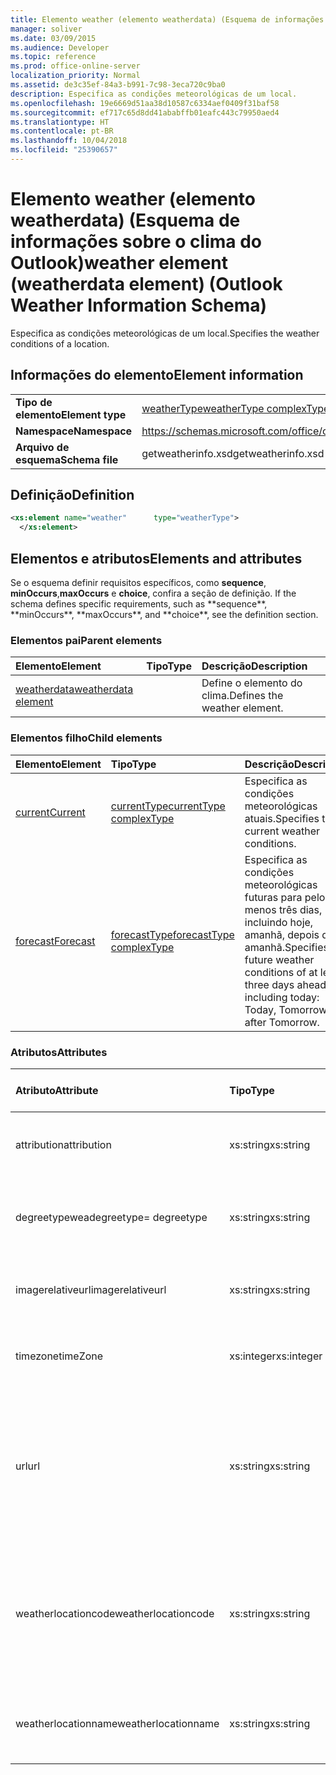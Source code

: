 ```yaml
---
title: Elemento weather (elemento weatherdata) (Esquema de informações sobre o clima do Outlook)
manager: soliver
ms.date: 03/09/2015
ms.audience: Developer
ms.topic: reference
ms.prod: office-online-server
localization_priority: Normal
ms.assetid: de3c35ef-84a3-b991-7c98-3eca720c9ba0
description: Especifica as condições meteorológicas de um local.
ms.openlocfilehash: 19e6669d51aa38d10587c6334aef0409f31baf58
ms.sourcegitcommit: ef717c65d8dd41ababffb01eafc443c79950aed4
ms.translationtype: HT
ms.contentlocale: pt-BR
ms.lasthandoff: 10/04/2018
ms.locfileid: "25390657"
---
```

# <a name="weather-element-weatherdata-element-outlook-weather-information-schema"></a><span data-ttu-id="cc2b9-103">Elemento weather (elemento weatherdata) (Esquema de informações sobre o clima do Outlook)</span><span class="sxs-lookup"><span data-stu-id="cc2b9-103">weather element (weatherdata element) (Outlook Weather Information Schema)</span></span>

<span data-ttu-id="cc2b9-104">Especifica as condições meteorológicas de um local.</span><span class="sxs-lookup"><span data-stu-id="cc2b9-104">Specifies the weather conditions of a location.</span></span>
  
## <a name="element-information"></a><span data-ttu-id="cc2b9-105">Informações do elemento</span><span class="sxs-lookup"><span data-stu-id="cc2b9-105">Element information</span></span>

|||
|:-----|:-----|
|<span data-ttu-id="cc2b9-106">**Tipo de elemento**</span><span class="sxs-lookup"><span data-stu-id="cc2b9-106">**Element type**</span></span> <br/> |[<span data-ttu-id="cc2b9-107">weatherType</span><span class="sxs-lookup"><span data-stu-id="cc2b9-107">weatherType complexType</span></span>](weathertype-complextype-outlook-weather-information-schema.md) <br/> |
|<span data-ttu-id="cc2b9-108">**Namespace**</span><span class="sxs-lookup"><span data-stu-id="cc2b9-108">**Namespace**</span></span> <br/> |https://schemas.microsoft.com/office/outlook/15/getweatherinfo.xsd  <br/> |
|<span data-ttu-id="cc2b9-109">**Arquivo de esquema**</span><span class="sxs-lookup"><span data-stu-id="cc2b9-109">**Schema file**</span></span> <br/> |<span data-ttu-id="cc2b9-110">getweatherinfo.xsd</span><span class="sxs-lookup"><span data-stu-id="cc2b9-110">getweatherinfo.xsd</span></span>  <br/> |
   
## <a name="definition"></a><span data-ttu-id="cc2b9-111">Definição</span><span class="sxs-lookup"><span data-stu-id="cc2b9-111">Definition</span></span>

```XML
<xs:element name="weather"      type="weatherType">
  </xs:element>  

```

## <a name="elements-and-attributes"></a><span data-ttu-id="cc2b9-112">Elementos e atributos</span><span class="sxs-lookup"><span data-stu-id="cc2b9-112">Elements and attributes</span></span>

<span data-ttu-id="cc2b9-113">Se o esquema definir requisitos específicos, como **sequence**, **minOccurs**,**maxOccurs** e **choice**, confira a seção de definição.</span><span class="sxs-lookup"><span data-stu-id="cc2b9-113">
    If the schema defines specific requirements, such as \*\*sequence\*\*, \*\*minOccurs**,
    \*\*maxOccurs\**, and
    \*\*choice\*\*, see the definition section.
</span></span> 
  
### <a name="parent-elements"></a><span data-ttu-id="cc2b9-114">Elementos pai</span><span class="sxs-lookup"><span data-stu-id="cc2b9-114">Parent elements</span></span>

|<span data-ttu-id="cc2b9-115">**Elemento**</span><span class="sxs-lookup"><span data-stu-id="cc2b9-115">**Element**</span></span>|<span data-ttu-id="cc2b9-116">**Tipo**</span><span class="sxs-lookup"><span data-stu-id="cc2b9-116">**Type**</span></span>|<span data-ttu-id="cc2b9-117">**Descrição**</span><span class="sxs-lookup"><span data-stu-id="cc2b9-117">**Description**</span></span>|
|:-----|:-----|:-----|
|[<span data-ttu-id="cc2b9-118">weatherdata</span><span class="sxs-lookup"><span data-stu-id="cc2b9-118">weatherdata element</span></span>](weatherdata-element-outlook-weather-information-schema.md) <br/> ||<span data-ttu-id="cc2b9-119">Define o elemento do clima.</span><span class="sxs-lookup"><span data-stu-id="cc2b9-119">Defines the weather element.</span></span>  <br/> |
   
### <a name="child-elements"></a><span data-ttu-id="cc2b9-120">Elementos filho</span><span class="sxs-lookup"><span data-stu-id="cc2b9-120">Child elements</span></span>

|<span data-ttu-id="cc2b9-121">**Elemento**</span><span class="sxs-lookup"><span data-stu-id="cc2b9-121">**Element**</span></span>|<span data-ttu-id="cc2b9-122">**Tipo**</span><span class="sxs-lookup"><span data-stu-id="cc2b9-122">**Type**</span></span>|<span data-ttu-id="cc2b9-123">**Descrição**</span><span class="sxs-lookup"><span data-stu-id="cc2b9-123">**Description**</span></span>|
|:-----|:-----|:-----|
|[<span data-ttu-id="cc2b9-124">current</span><span class="sxs-lookup"><span data-stu-id="cc2b9-124">Current</span></span>](current-element-weathertype-complextypeoutlook-weather-information-schema.md) <br/> |[<span data-ttu-id="cc2b9-125">currentType</span><span class="sxs-lookup"><span data-stu-id="cc2b9-125">currentType complexType</span></span>](currenttype-complextype-outlook-weather-information-schema.md) <br/> |<span data-ttu-id="cc2b9-126">Especifica as condições meteorológicas atuais.</span><span class="sxs-lookup"><span data-stu-id="cc2b9-126">Specifies the current weather conditions.</span></span>  <br/> |
|[<span data-ttu-id="cc2b9-127">forecast</span><span class="sxs-lookup"><span data-stu-id="cc2b9-127">Forecast</span></span>](forecast-element-weathertype-complextypeoutlook-weather-information-schema.md) <br/> |[<span data-ttu-id="cc2b9-128">forecastType</span><span class="sxs-lookup"><span data-stu-id="cc2b9-128">forecastType complexType</span></span>](forecasttype-complextype-outlook-weather-information-schema.md) <br/> |<span data-ttu-id="cc2b9-129">Especifica as condições meteorológicas futuras para pelo menos três dias, incluindo hoje, amanhã, depois de amanhã.</span><span class="sxs-lookup"><span data-stu-id="cc2b9-129">Specifies the future weather conditions of at least three days ahead including today: Today, Tomorrow, Day after Tomorrow.</span></span>  <br/> |
   
### <a name="attributes"></a><span data-ttu-id="cc2b9-130">Atributos</span><span class="sxs-lookup"><span data-stu-id="cc2b9-130">Attributes</span></span>

|<span data-ttu-id="cc2b9-131">**Atributo**</span><span class="sxs-lookup"><span data-stu-id="cc2b9-131">**Attribute**</span></span>|<span data-ttu-id="cc2b9-132">**Tipo**</span><span class="sxs-lookup"><span data-stu-id="cc2b9-132">**Type**</span></span>|<span data-ttu-id="cc2b9-133">**Obrigatório**</span><span class="sxs-lookup"><span data-stu-id="cc2b9-133">**Required**</span></span>|<span data-ttu-id="cc2b9-134">**Descrição**</span><span class="sxs-lookup"><span data-stu-id="cc2b9-134">**Description**</span></span>|<span data-ttu-id="cc2b9-135">**Valores possíveis**</span><span class="sxs-lookup"><span data-stu-id="cc2b9-135">**Possible values:**</span></span>|
|:-----|:-----|:-----|:-----|:-----|
|<span data-ttu-id="cc2b9-136">attribution</span><span class="sxs-lookup"><span data-stu-id="cc2b9-136">attribution</span></span>  <br/> |<span data-ttu-id="cc2b9-137">xs:string</span><span class="sxs-lookup"><span data-stu-id="cc2b9-137">xs:string</span></span>  <br/> |<span data-ttu-id="cc2b9-138">obrigatório</span><span class="sxs-lookup"><span data-stu-id="cc2b9-138">required</span></span>  <br/> |<span data-ttu-id="cc2b9-139">Especifica a origem das informações meteorológicas.</span><span class="sxs-lookup"><span data-stu-id="cc2b9-139">Specifies the source of the weather information.</span></span>  <br/> |<span data-ttu-id="cc2b9-140">Um valor do tipo xs:string</span><span class="sxs-lookup"><span data-stu-id="cc2b9-140">A value of the type xs:string</span></span>  <br/> |
|<span data-ttu-id="cc2b9-141">degreetype</span><span class="sxs-lookup"><span data-stu-id="cc2b9-141">weadegreetype= degreetype</span></span>  <br/> |<span data-ttu-id="cc2b9-142">xs:string</span><span class="sxs-lookup"><span data-stu-id="cc2b9-142">xs:string</span></span>  <br/> |<span data-ttu-id="cc2b9-143">obrigatório</span><span class="sxs-lookup"><span data-stu-id="cc2b9-143">required</span></span>  <br/> |<span data-ttu-id="cc2b9-144">Especifica a unidade de temperatura local, como Celsius.</span><span class="sxs-lookup"><span data-stu-id="cc2b9-144">Specifies the unit for the temperature of the location for example, Celsius.</span></span>  <br/> |<span data-ttu-id="cc2b9-145">C, F</span><span class="sxs-lookup"><span data-stu-id="cc2b9-145">C, F</span></span>  <br/> |
|<span data-ttu-id="cc2b9-146">imagerelativeurl</span><span class="sxs-lookup"><span data-stu-id="cc2b9-146">imagerelativeurl</span></span>  <br/> |<span data-ttu-id="cc2b9-147">xs:string</span><span class="sxs-lookup"><span data-stu-id="cc2b9-147">xs:string</span></span>  <br/> |<span data-ttu-id="cc2b9-148">obrigatório</span><span class="sxs-lookup"><span data-stu-id="cc2b9-148">required</span></span>  <br/> |<span data-ttu-id="cc2b9-149">Especifica a URL da imagem para o local.</span><span class="sxs-lookup"><span data-stu-id="cc2b9-149">Specifies the URL of the home page for the dictionary.</span></span>  <br/> |<span data-ttu-id="cc2b9-150">Um valor do tipo xs:string</span><span class="sxs-lookup"><span data-stu-id="cc2b9-150">A value of the type xs:string</span></span>  <br/> |
|<span data-ttu-id="cc2b9-151">timezone</span><span class="sxs-lookup"><span data-stu-id="cc2b9-151">timeZone</span></span>  <br/> |<span data-ttu-id="cc2b9-152">xs:integer</span><span class="sxs-lookup"><span data-stu-id="cc2b9-152">xs:integer</span></span>  <br/> |<span data-ttu-id="cc2b9-153">obrigatório</span><span class="sxs-lookup"><span data-stu-id="cc2b9-153">required</span></span>  <br/> |<span data-ttu-id="cc2b9-154">Especifica o deslocamento GMT.</span><span class="sxs-lookup"><span data-stu-id="cc2b9-154">Specifies the GMT offset.</span></span>  <br/> |<span data-ttu-id="cc2b9-155">Um valor entre -11 e 12, inclusive</span><span class="sxs-lookup"><span data-stu-id="cc2b9-155">A value between -11 and 12 inclusive</span></span>  <br/> |
|<span data-ttu-id="cc2b9-156">url</span><span class="sxs-lookup"><span data-stu-id="cc2b9-156">url</span></span>  <br/> |<span data-ttu-id="cc2b9-157">xs:string</span><span class="sxs-lookup"><span data-stu-id="cc2b9-157">xs:string</span></span>  <br/> |<span data-ttu-id="cc2b9-158">obrigatório</span><span class="sxs-lookup"><span data-stu-id="cc2b9-158">required</span></span>  <br/> |<span data-ttu-id="cc2b9-159">Especifica a URL para a página da Web do serviço meteorológico que contém informações sobre o clima para o local especificado.</span><span class="sxs-lookup"><span data-stu-id="cc2b9-159">Specifies the URL for the web page of the weather service that contains weather information for the specified location.</span></span>  <br/> |<span data-ttu-id="cc2b9-160">Um valor do tipo xs:string</span><span class="sxs-lookup"><span data-stu-id="cc2b9-160">A value of the type xs:string</span></span>  <br/> |
|<span data-ttu-id="cc2b9-161">weatherlocationcode</span><span class="sxs-lookup"><span data-stu-id="cc2b9-161">weatherlocationcode</span></span>  <br/> |<span data-ttu-id="cc2b9-162">xs:string</span><span class="sxs-lookup"><span data-stu-id="cc2b9-162">xs:string</span></span>  <br/> |<span data-ttu-id="cc2b9-163">obrigatório</span><span class="sxs-lookup"><span data-stu-id="cc2b9-163">required</span></span>  <br/> |<span data-ttu-id="cc2b9-164">Especifica o código associado ao local usado para distinguir vários locais que tenham o mesmo nome.</span><span class="sxs-lookup"><span data-stu-id="cc2b9-164">Specifies the code that is associated with the location used to distinguish multiple location that have the same name.</span></span>  <br/> |<span data-ttu-id="cc2b9-165">Um valor do tipo xs:string</span><span class="sxs-lookup"><span data-stu-id="cc2b9-165">A value of the type xs:string</span></span>  <br/> |
|<span data-ttu-id="cc2b9-166">weatherlocationname</span><span class="sxs-lookup"><span data-stu-id="cc2b9-166">weatherlocationname</span></span>  <br/> |<span data-ttu-id="cc2b9-167">xs:string</span><span class="sxs-lookup"><span data-stu-id="cc2b9-167">xs:string</span></span>  <br/> |<span data-ttu-id="cc2b9-168">obrigatório</span><span class="sxs-lookup"><span data-stu-id="cc2b9-168">required</span></span>  <br/> |<span data-ttu-id="cc2b9-169">Especifica o nome do local exibido no controle suspenso.</span><span class="sxs-lookup"><span data-stu-id="cc2b9-169">Specifies the name of the location that appears in the drop-down control.</span></span>  <br/> |<span data-ttu-id="cc2b9-170">Um valor do tipo xs:string</span><span class="sxs-lookup"><span data-stu-id="cc2b9-170">A value of the type xs:string</span></span>  <br/> |
   

